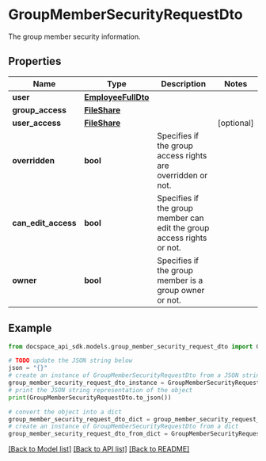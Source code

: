 # GroupMemberSecurityRequestDto
The group member security information.

## Properties

Name | Type | Description | Notes
------------ | ------------- | ------------- | -------------
**user** | [**EmployeeFullDto**](EmployeeFullDto.md) |  | 
**group_access** | [**FileShare**](FileShare.md) |  | 
**user_access** | [**FileShare**](FileShare.md) |  | [optional] 
**overridden** | **bool** | Specifies if the group access rights are overridden or not. | 
**can_edit_access** | **bool** | Specifies if the group member can edit the group access rights or not. | 
**owner** | **bool** | Specifies if the group member is a group owner or not. | 

## Example

```python
from docspace_api_sdk.models.group_member_security_request_dto import GroupMemberSecurityRequestDto

# TODO update the JSON string below
json = "{}"
# create an instance of GroupMemberSecurityRequestDto from a JSON string
group_member_security_request_dto_instance = GroupMemberSecurityRequestDto.from_json(json)
# print the JSON string representation of the object
print(GroupMemberSecurityRequestDto.to_json())

# convert the object into a dict
group_member_security_request_dto_dict = group_member_security_request_dto_instance.to_dict()
# create an instance of GroupMemberSecurityRequestDto from a dict
group_member_security_request_dto_from_dict = GroupMemberSecurityRequestDto.from_dict(group_member_security_request_dto_dict)
```
[[Back to Model list]](../README.md#documentation-for-models) [[Back to API list]](../README.md#documentation-for-api-endpoints) [[Back to README]](../README.md)


